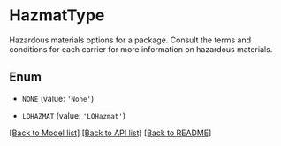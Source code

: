 # HazmatType

Hazardous materials options for a package. Consult the terms and conditions for each carrier for more information on hazardous materials.

## Enum

* `NONE` (value: `'None'`)

* `LQHAZMAT` (value: `'LQHazmat'`)

[[Back to Model list]](../README.md#documentation-for-models) [[Back to API list]](../README.md#documentation-for-api-endpoints) [[Back to README]](../README.md)


